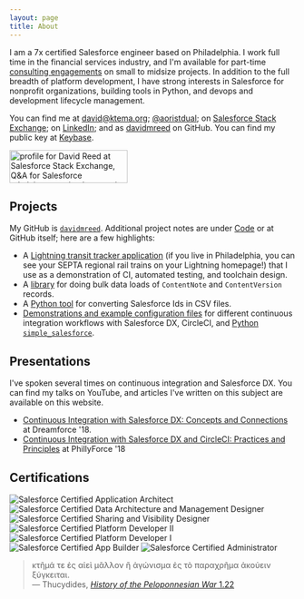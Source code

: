 ```yaml
---
layout: page
title: About
---
```


I am a 7x certified Salesforce engineer based on Philadelphia. I work full time in the financial services industry, and I'm available for part-time [consulting engagements]({{site.baseurl}}/consulting) on small to midsize projects. In addition to the full breadth of platform development, I have strong interests in Salesforce for nonprofit organizations, building tools in Python, and devops and development lifecycle management.

You can find me at [david@ktema.org](mailto:david@ktema.org); [@aoristdual](https://twitter.com/aoristdual); on [Salesforce Stack Exchange](https://salesforce.stackexchange.com/users/46017/david-reed); on [LinkedIn](https://www.linkedin.com/in/david-reed-16175b31); and as [davidmreed](https://github.com/davidmreed) on GitHub.
You can find my public key at [Keybase](https://keybase.io/davidreed).

<a href="https://salesforce.stackexchange.com/users/46017/david-reed">
<img src="https://salesforce.stackexchange.com/users/flair/46017.png" width="208" height="58" alt="profile for David Reed at Salesforce Stack Exchange, Q&amp;A for Salesforce administrators, implementation experts, developers and anybody in-between" title="profile for David Reed at Salesforce Stack Exchange, Q&amp;A for Salesforce administrators, implementation experts, developers and anybody in-between">
</a>

## Projects

My GitHub is [`davidmreed`](https://github.com/davidmreed). Additional project notes are under [Code]({{site.baseurl}}/code) or at GitHub itself; here are a few highlights:
  - A [Lightning transit tracker application](https://github.com/davidmreed/septaTrains) (if you live in Philadelphia, you can see your SEPTA regional rail trains on your Lightning homepage!) that I use as a demonstration of CI, automated testing, and toolchain design.
  - A [library](https://github.com/davidmreed/DMRNoteAttachmentImporter) for doing bulk data loads of `ContentNote` and `ContentVersion` records.
  - A [Python tool](https://github.com/davidmreed/fix15) for converting Salesforce Ids in CSV files.
  - [Demonstrations and example configuration files](https://github.com/davidmreed/circleci-sfdx-examples) for different continuous integration workflows with Salesforce DX, CircleCI, and [Python `simple_salesforce`](https://github.com/davidmreed/sfdx-simplesalesforce).

## Presentations

I've spoken several times on continuous integration and Salesforce DX. You can find my talks on YouTube, and articles I've written on this subject are available on this website.

 - [Continuous Integration with Salesforce DX: Concepts and Connections](https://www.youtube.com/watch?v=8obwIwvzmMw) at Dreamforce '18.
 - [Continuous Integration with Salesforce DX and CircleCI: Practices and Principles](https://www.youtube.com/watch?v=VLl1uUPF97g) at PhillyForce '18

## Certifications

<div>
<img style="display: inline;" src="{{ site.baseurl }}/public/Application_Architect.png" alt="Salesforce Certified Application Architect" /> 
<img style="display: inline;" src="{{ site.baseurl }}/public/Data_Architecture.png" alt="Salesforce Certified Data Architecture and Management Designer" /> 
<img style="display: inline;" src="{{ site.baseurl }}/public/Salesforce_Sharing_Visibility_Designer.png" alt="Salesforce Certified Sharing and Visibility Designer" />
<br />
<img style="display: inline;" src="{{ site.baseurl }}/public/SFU_CRT_BDG_Pltfrm_Dev_II_RGB.png" alt="Salesforce Certified Platform Developer II" /> 
<img style="display: inline;" src="{{ site.baseurl }}/public/SFU_CRT_BDG_Pltfrm_Dev_I_RGB.png" alt="Salesforce Certified Platform Developer I" />
<br />
<img style="display: inline;" src="{{ site.baseurl }}/public/SFU_CRT_BDG_Pltfrm_App_Blder_RGB.png" alt="Salesforce Certified App Builder" />
<img style="display: inline;" src="{{ site.baseurl }}/public/SFU_CRT_BDG_Admin_RGB.png" alt="Salesforce Certified Administrator" />
</div>


> <span class="greek">κτῆμά τε ἐς αἰεὶ μᾶλλον ἢ ἀγώνισμα ἐς τὸ παραχρῆμα ἀκούειν ξύγκειται.</span><br />
  &mdash; Thucydides, [<cite>History of the Peloponnesian War</cite> 1.22](http://www.perseus.tufts.edu/hopper/text?doc=Thuc.+1.22&fromdoc=Perseus%3Atext%3A1999.01.0247)
